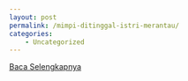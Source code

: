 ```yaml
---
layout: post
permalink: /mimpi-ditinggal-istri-merantau/
categories:
    - Uncategorized
---
```


[Baca Selengkapnya](/10)